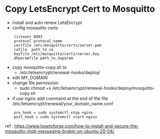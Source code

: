 # Copy LetsEncrypt Cert to Mosquitto 

- install and auto renew LetsEncrypt
- config mosquitto certs 
```
    listener 8883
    protocol protocal_name
    certfile /etc/mosquitto/certs/server.pem
    cafile  path_to_ca
    keyfile /etc/mosquitto/certs/server.key
    dhparamfile path_to_daparam
```
- copy mosquitto-copy.sh to 
    - /etc/letsencrypt/renewal-hooks/deploy/
- edit MY_DOMAIN
- change file permission
    - sudo chmod +x /etc/letsencrypt/renewal-hooks/deploy/mosquitto-copy.sh
- if use nginx add command at the end of the file /etc/letsencrypt/renewal/your_domain_name.conf
```
    pre_hook = sudo systemctl stop nginx
    post_hook = sudo systemctl start nginx
```
ref : https://www.howtoforge.com/how-to-install-and-secure-the-mosquitto-mqtt-messaging-broker-on-ubuntu-20-04/